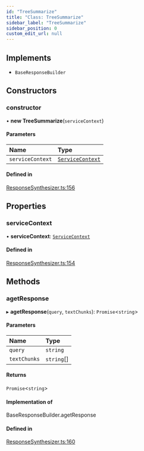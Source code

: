 ```yaml
---
id: "TreeSummarize"
title: "Class: TreeSummarize"
sidebar_label: "TreeSummarize"
sidebar_position: 0
custom_edit_url: null
---
```


## Implements

- `BaseResponseBuilder`

## Constructors

### constructor

• **new TreeSummarize**(`serviceContext`)

#### Parameters

| Name | Type |
| :------ | :------ |
| `serviceContext` | [`ServiceContext`](../interfaces/ServiceContext.md) |

#### Defined in

[ResponseSynthesizer.ts:156](https://github.com/run-llama/llamascript/blob/df4b1ad/packages/core/src/ResponseSynthesizer.ts#L156)

## Properties

### serviceContext

• **serviceContext**: [`ServiceContext`](../interfaces/ServiceContext.md)

#### Defined in

[ResponseSynthesizer.ts:154](https://github.com/run-llama/llamascript/blob/df4b1ad/packages/core/src/ResponseSynthesizer.ts#L154)

## Methods

### agetResponse

▸ **agetResponse**(`query`, `textChunks`): `Promise`<`string`\>

#### Parameters

| Name | Type |
| :------ | :------ |
| `query` | `string` |
| `textChunks` | `string`[] |

#### Returns

`Promise`<`string`\>

#### Implementation of

BaseResponseBuilder.agetResponse

#### Defined in

[ResponseSynthesizer.ts:160](https://github.com/run-llama/llamascript/blob/df4b1ad/packages/core/src/ResponseSynthesizer.ts#L160)

